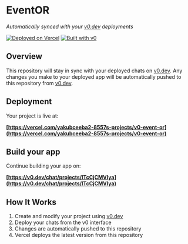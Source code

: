 # EventOR

*Automatically synced with your [v0.dev](https://v0.dev) deployments*

[![Deployed on Vercel](https://img.shields.io/badge/Deployed%20on-Vercel-black?style=for-the-badge&logo=vercel)](https://vercel.com/yakubceeba2-8557s-projects/v0-event-or)
[![Built with v0](https://img.shields.io/badge/Built%20with-v0.dev-black?style=for-the-badge)](https://v0.dev/chat/projects/lTcCjCMVIya)

## Overview

This repository will stay in sync with your deployed chats on [v0.dev](https://v0.dev).
Any changes you make to your deployed app will be automatically pushed to this repository from [v0.dev](https://v0.dev).

## Deployment

Your project is live at:

**[https://vercel.com/yakubceeba2-8557s-projects/v0-event-or](https://vercel.com/yakubceeba2-8557s-projects/v0-event-or)**

## Build your app

Continue building your app on:

**[https://v0.dev/chat/projects/lTcCjCMVIya](https://v0.dev/chat/projects/lTcCjCMVIya)**

## How It Works

1. Create and modify your project using [v0.dev](https://v0.dev)
2. Deploy your chats from the v0 interface
3. Changes are automatically pushed to this repository
4. Vercel deploys the latest version from this repository